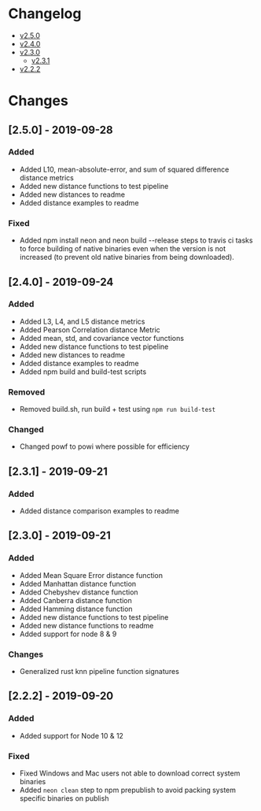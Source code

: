 # Changelog

  - [v2.5.0](#2.5.0)
  - [v2.4.0](#2.4.0)
  - [v2.3.0](#2.3.0)
    - [v2.3.1](#2.3.1)
  - [v2.2.2](#2.2.2)

# Changes

## [2.5.0] - 2019-09-28 <a name="2.5.0"></a>
### Added
  - Added L10, mean-absolute-error, and sum of squared difference distance metrics
  - Added new distance functions to test pipeline
  - Added new distances to readme
  - Added distance examples to readme

### Fixed
  - Added npm install neon and neon build --release steps to travis ci tasks to force building of native binaries even when the version is not increased (to prevent old native binaries from being downloaded).

## [2.4.0] - 2019-09-24 <a name="2.4.0"></a>
### Added
  - Added L3, L4, and L5 distance metrics
  - Added Pearson Correlation distance Metric
  - Added mean, std, and covariance vector functions
  - Added new distance functions to test pipeline
  - Added new distances to readme
  - Added distance examples to readme
  - Added npm build and build-test scripts

### Removed
  - Removed build.sh, run build + test using `npm run build-test`

### Changed
  - Changed powf to powi where possible for efficiency

## [2.3.1] - 2019-09-21 <a name="2.3.1"></a>
### Added
  - Added distance comparison examples to readme

## [2.3.0] - 2019-09-21 <a name="2.3.0"></a>
### Added
  - Added Mean Square Error distance function
  - Added Manhattan distance function
  - Added Chebyshev distance function
  - Added Canberra distance function
  - Added Hamming distance function
  - Added new distance functions to test pipeline
  - Added new distance functions to readme
  - Added support for node 8 & 9
### Changes
  - Generalized rust knn pipeline function signatures


## [2.2.2] - 2019-09-20 <a name="2.2.2"></a>
### Added
  - Added support for Node 10 & 12
### Fixed
 - Fixed Windows and Mac users not able to download correct system binaries
 - Added `neon clean` step to npm prepublish to avoid packing system specific binaries on publish
